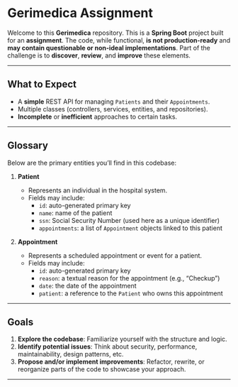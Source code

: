 # Gerimedica Assignment

Welcome to this **Gerimedica** repository. This is a **Spring Boot** project built for an **assignment**. The code, while functional, **is not production-ready** and **may contain questionable or non-ideal implementations**. Part of the challenge is to **discover**, **review**, and **improve** these elements.

---

## What to Expect

- A **simple** REST API for managing `Patients` and their `Appointments`.
- Multiple classes (controllers, services, entities, and repositories).
- **Incomplete** or **inefficient** approaches to certain tasks.

---

## Glossary

Below are the primary entities you’ll find in this codebase:

1. **Patient**
    - Represents an individual in the hospital system.
    - Fields may include:
        - `id`: auto-generated primary key
        - `name`: name of the patient
        - `ssn`: Social Security Number (used here as a unique identifier)
        - `appointments`: a list of `Appointment` objects linked to this patient

2. **Appointment**
    - Represents a scheduled appointment or event for a patient.
    - Fields may include:
        - `id`: auto-generated primary key
        - `reason`: a textual reason for the appointment (e.g., “Checkup”)
        - `date`: the date of the appointment
        - `patient`: a reference to the `Patient` who owns this appointment

---

## Goals

1. **Explore the codebase**: Familiarize yourself with the structure and logic.
2. **Identify potential issues**: Think about security, performance, maintainability, design patterns, etc.
3. **Propose and/or implement improvements**: Refactor, rewrite, or reorganize parts of the code to showcase your approach.

---
